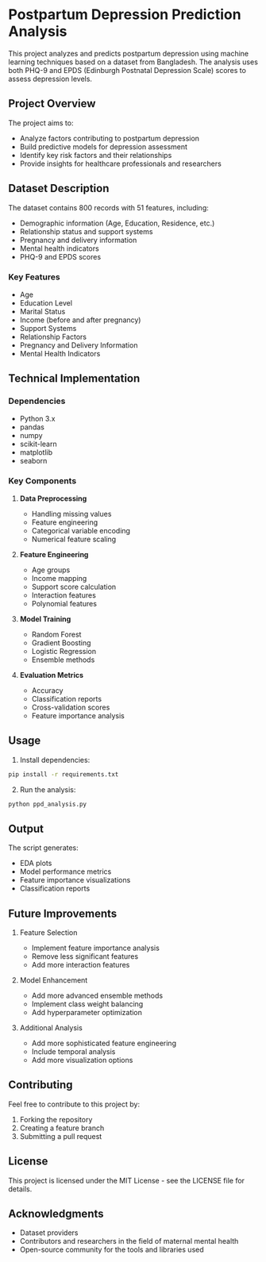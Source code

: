 # Postpartum Depression Prediction Analysis

This project analyzes and predicts postpartum depression using machine learning techniques based on a dataset from Bangladesh. The analysis uses both PHQ-9 and EPDS (Edinburgh Postnatal Depression Scale) scores to assess depression levels.

## Project Overview

The project aims to:
- Analyze factors contributing to postpartum depression
- Build predictive models for depression assessment
- Identify key risk factors and their relationships
- Provide insights for healthcare professionals and researchers

## Dataset Description

The dataset contains 800 records with 51 features, including:
- Demographic information (Age, Education, Residence, etc.)
- Relationship status and support systems
- Pregnancy and delivery information
- Mental health indicators
- PHQ-9 and EPDS scores

### Key Features
- Age
- Education Level
- Marital Status
- Income (before and after pregnancy)
- Support Systems
- Relationship Factors
- Pregnancy and Delivery Information
- Mental Health Indicators

## Technical Implementation

### Dependencies
- Python 3.x
- pandas
- numpy
- scikit-learn
- matplotlib
- seaborn

### Key Components

1. **Data Preprocessing**
   - Handling missing values
   - Feature engineering
   - Categorical variable encoding
   - Numerical feature scaling

2. **Feature Engineering**
   - Age groups
   - Income mapping
   - Support score calculation
   - Interaction features
   - Polynomial features

3. **Model Training**
   - Random Forest
   - Gradient Boosting
   - Logistic Regression
   - Ensemble methods

4. **Evaluation Metrics**
   - Accuracy
   - Classification reports
   - Cross-validation scores
   - Feature importance analysis

## Usage

1. Install dependencies:
```bash
pip install -r requirements.txt
```

2. Run the analysis:
```bash
python ppd_analysis.py
```

## Output

The script generates:
- EDA plots
- Model performance metrics
- Feature importance visualizations
- Classification reports

## Future Improvements

1. Feature Selection
   - Implement feature importance analysis
   - Remove less significant features
   - Add more interaction features

2. Model Enhancement
   - Add more advanced ensemble methods
   - Implement class weight balancing
   - Add hyperparameter optimization

3. Additional Analysis
   - Add more sophisticated feature engineering
   - Include temporal analysis
   - Add more visualization options

## Contributing

Feel free to contribute to this project by:
1. Forking the repository
2. Creating a feature branch
3. Submitting a pull request

## License

This project is licensed under the MIT License - see the LICENSE file for details.

## Acknowledgments

- Dataset providers
- Contributors and researchers in the field of maternal mental health
- Open-source community for the tools and libraries used 